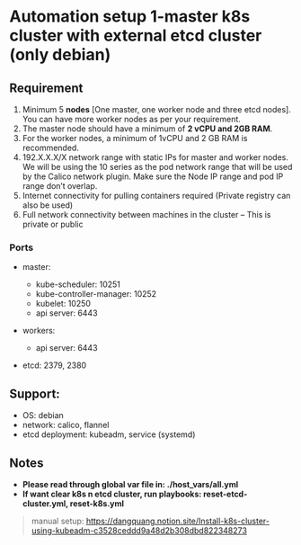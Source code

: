 # Automation setup 1-master k8s cluster with external etcd cluster (only debian)

## Requirement

1. Minimum 5 **nodes** [One master, one worker node and three etcd nodes]. You can have more worker nodes as per your requirement.
2. The master node should have a minimum of **2 vCPU and 2GB RAM**.
3. For the worker nodes, a minimum of 1vCPU and 2 GB RAM is recommended.
4. 192.X.X.X/X network range with static IPs for master and worker nodes. We will be using the 10 series as the pod network range that will be used by the Calico network plugin. Make sure the Node IP range and pod IP range don’t overlap.
5. Internet connectivity for pulling containers required (Private registry can also be used)
6. Full network connectivity between machines in the cluster – This is private or public

### Ports

- master:

  - kube-scheduler: 10251
  - kube-controller-manager: 10252
  - kubelet: 10250
  - api server: 6443

- workers:

  - api server: 6443

- etcd: 2379, 2380

## Support:

- OS: debian
- network: calico, flannel
- etcd deployment: kubeadm, service (systemd)

## Notes

- **Please read through global var file in: ./host_vars/all.yml**
- **If want clear k8s n etcd cluster, run playbooks: reset-etcd-cluster.yml, reset-k8s.yml**

> manual setup: https://dangquang.notion.site/Install-k8s-cluster-using-kubeadm-c3528ceddd9a48d2b308dbd822348273
